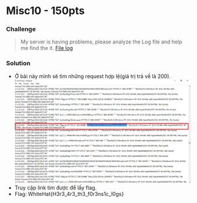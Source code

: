 # Misc10 - 150pts
### Challenge
>My server is having problems, please analyze the Log file and help me find the it.
[File log](misc10.log)
### Solution
- Ở bài này mình sẽ tìm những request hợp lệ(giá trị trả về là 200).
![](1.png)
- Truy cập link tìm được để lấy flag.
- Flag: WhiteHat{H3r3_4r3_th3_f0r3ns1c_l0gs}

